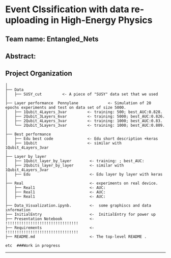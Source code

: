 # Event Clssification with data re-uploading in High-Energy Physics

## Team name: Entangled_Nets

## Abstract: 

Project Organization
------------

    │
    ├── Data 
    │   ├── SUSY_cut         <- A piece of "SUSY" data set that we used
    │
    ├── Layer performance  Pennylane             <- Simulation of 20 epochs experiments and test on data set of size 5000.
    │   ├── 1Qubit_4Layers_3var         <- training: 500; best_AUC:0.828.
    │   ├── 2Qubit_3Layers_6var         <- training: 5000; best_AUC:0.826.
    │   ├── 2Qubit_4Layers_3var         <- training: 1000; best_AUC:0.83.
    │   └── 2Qubit_5Layers_3var         <- training: 1000; best_AUC:0.809.
    │
    ├── Best performance                        
    │   ├── Edu best code               <- Edu short description +keras
    │   ├── 1Qubit                      <- similar with 1Qubit_4Layers_3var 
    │
    ├── Layer by layer                        
    │   ├── 1Qubit_layer_by_layer        <- training: ; best_AUC:
    │   ├── 2Qubits_layer_by_layer       <- similar with 1Qubit_4Layers_3var 
    │   ├── Edu                          <- Edu layer by layer with keras
    │
    ├── Real                             <- experiments on real device.
    │   ├── Real1                        <- AUC:
    │   ├── Real1                        <- AUC:
    │   ├── Real1                        <- AUC:
    │
    ├── Data_Visualization.ipynb.        <-  some graphiscs and data information
    ├── InitialEntry                     <-  InitialEntry for power up
    ├── Presentation Notebook            <-  !!!!!!!!!!!!!!!!!!!!!!!!!!!!!!!!
    ├── Requirements                     <-  !!!!!!!!!!!!!!!!!!!!!!!!!!!!!!!!
    ├── README.md                        <- The top-level README .
    
    etc  ###Work in progress

--------
